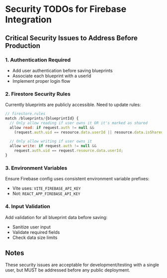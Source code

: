# Security TODOs for Firebase Integration

## Critical Security Issues to Address Before Production

### 1. Authentication Required
- Add user authentication before saving blueprints
- Associate each blueprint with a userId
- Implement proper login flow

### 2. Firestore Security Rules
Currently blueprints are publicly accessible. Need to update rules:
```javascript
// firestore.rules
match /blueprints/{blueprintId} {
  // Only allow reading if user owns it OR it's marked as shared
  allow read: if request.auth != null && 
    (request.auth.uid == resource.data.userId || resource.data.isShared == true);
  
  // Only allow writing if user owns it
  allow write: if request.auth != null && 
    request.auth.uid == request.resource.data.userId;
}
```

### 3. Environment Variables
Ensure Firebase config uses consistent environment variable prefixes:
- Vite uses: `VITE_FIREBASE_API_KEY`
- Not: `REACT_APP_FIREBASE_API_KEY`

### 4. Input Validation
Add validation for all blueprint data before saving:
- Sanitize user input
- Validate required fields
- Check data size limits

## Notes
These security issues are acceptable for development/testing with a single user, but MUST be addressed before any public deployment.
